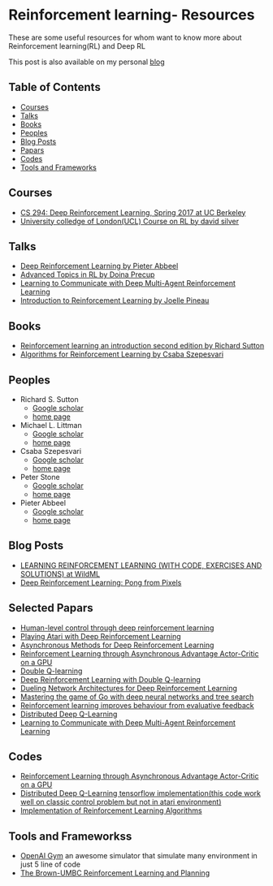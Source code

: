 # Reinforcement learning- Resources
These are some useful resources for whom want to know more about Reinforcement learning(RL) and Deep RL

This post is also available on my personal [blog](http://badnava.me/2017/06/24/reinforcement-learning-resources/)

## Table of Contents

 - [Courses](#courses)
 - [Talks](#talks)
 - [Books](#books)
 - [Peoples](#peoples)
 - [Blog Posts](#blog-posts)
 - [Papars](#selected-papars)
 - [Codes](#codes)
 - [Tools and Frameworks](#tools-and-frameworks)

## Courses
- [CS 294: Deep Reinforcement Learning, Spring 2017 at UC Berkeley](http://rll.berkeley.edu/deeprlcourse/)
- [University colledge of London(UCL) Course on RL by david silver](http://www0.cs.ucl.ac.uk/staff/D.Silver/web/Teaching.html)
## Talks 
- [Deep Reinforcement Learning by Pieter Abbeel](http://videolectures.net/deeplearning2016_abbeel_deep_reinforcement/)
- [Advanced Topics in RL by Doina Precup](http://videolectures.net/deeplearning2016_precup_advanced_topics/)
- [Learning to Communicate with Deep Multi­-Agent Reinforcement Learning](http://videolectures.net/deeplearning2016_foerster_learning_communicate/)
- [Introduction to Reinforcement Learning by Joelle Pineau](http://videolectures.net/deeplearning2016_pineau_reinforcement_learning/)
## Books 
- [Reinforcement learning an introduction second edition by Richard Sutton](http://people.inf.elte.hu/lorincz/Files/RL_2006/SuttonBook.pdf)
- [Algorithms for Reinforcement Learning by Csaba Szepesvari](http://www.ualberta.ca/~szepesva/papers/RLAlgsInMDPs.pdf)
## Peoples
- Richard S. Sutton
  - [Google scholar](https://scholar.google.com/citations?user=hNTyptAAAAAJ)
  - [home page](http://incompleteideas.net/sutton/index.html)
- Michael L. Littman
  - [Google scholar](https://scholar.google.com/citations?user=Jj00ksMAAAAJ&hl=en)
  - [home page](http://cs.brown.edu/~mlittman/)
- Csaba Szepesvari
  - [Google scholar](https://scholar.google.com/citations?user=zvC19mQAAAAJ&hl=en)
  - [home page](https://sites.ualberta.ca/~szepesva/)
- Peter Stone
  - [Google scholar](https://scholar.google.com/citations?user=qnwjcfAAAAAJ&hl=en)
  - [home page](http://www.cs.utexas.edu/~pstone/)
 - Pieter Abbeel
   - [Google scholar](https://scholar.google.com/citations?user=vtwH6GkAAAAJ&hl=en)
   - [home page](https://people.eecs.berkeley.edu/~pabbeel/)
## Blog Posts 
- [LEARNING REINFORCEMENT LEARNING (WITH CODE, EXERCISES AND SOLUTIONS) at WildML](http://www.wildml.com/2016/10/learning-reinforcement-learning/)
- [Deep Reinforcement Learning: Pong from Pixels](http://karpathy.github.io/2016/05/31/rl/)
## Selected Papars
- [Human-level control through deep reinforcement learning](https://www.nature.com/nature/journal/v518/n7540/full/nature14236.html)
- [Playing Atari with Deep Reinforcement Learning](https://arxiv.org/abs/1312.5602)
- [Asynchronous Methods for Deep Reinforcement Learning](https://arxiv.org/abs/1602.01783)
- [Reinforcement Learning through Asynchronous Advantage Actor-Critic on a GPU](https://arxiv.org/abs/1611.06256)
- [Double Q-learning](https://papers.nips.cc/paper/3964-double-q-learning)
- [Deep Reinforcement Learning with Double Q-learning](https://arxiv.org/abs/1509.06461)
- [Dueling Network Architectures for Deep Reinforcement Learning](https://arxiv.org/abs/1511.06581)
- [Mastering the game of Go with deep neural networks and tree search](https://www.nature.com/nature/journal/v529/n7587/full/nature16961.html)
- [Reinforcement learning improves behaviour from evaluative feedback](https://www.nature.com/nature/journal/v521/n7553/full/nature14540.html)
- [Distributed Deep Q-Learning](https://arxiv.org/abs/1508.04186)
- [Learning to Communicate with Deep Multi­-Agent Reinforcement Learning](https://arxiv.org/abs/1605.06676)
## Codes
- [Reinforcement Learning through Asynchronous Advantage Actor-Critic on a GPU](https://github.com/NVlabs/GA3C)
- [Distributed Deep Q-Learning tensorflow implementation(this code work well on classic control problem but not in atari environment)](https://github.com/viswanathgs/dist-dqn)
- [Implementation of Reinforcement Learning Algorithms](https://github.com/dennybritz/reinforcement-learning/)
## Tools and Frameworkss 
- [OpenAI Gym](https://gym.openai.com/) an awesome simulator that simulate many environment in just 5 line of code
- [The Brown-UMBC Reinforcement Learning and Planning](http://burlap.cs.brown.edu/)